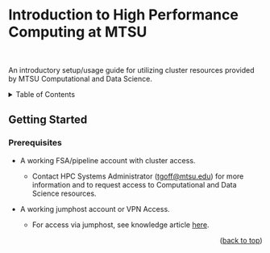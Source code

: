 # Introduction to High Performance Computing at MTSU

<!-- Improved compatibility of back to top link: See: https://github.com/othneildrew/Best-README-Template/pull/73 -->
<a name="readme-top"></a>
<!--
*** Thanks for checking out the Best-README-Template. If you have a suggestion
*** that would make this better, please fork the repo and create a pull request
*** or simply open an issue with the tag "enhancement".
*** Don't forget to give the project a star!
*** Thanks again! Now go create something AMAZING! :D
-->



<!-- PROJECT SHIELDS --><!-- Improved compatibility of back to top link: See: https://github.com/othneildrew/Best-README-Template/pull/73 -->
<a name="readme-top"></a>
<!--
*** Thanks for checking out the Best-README-Template. If you have a suggestion
*** that would make this better, please fork the repo and create a pull request
*** or simply open an issue with the tag "enhancement".
*** Don't forget to give the project a star!
*** Thanks again! Now go create something AMAZING! :D
-->



<!-- PROJECT SHIELDS -->
<!--
*** I'm using markdown "reference style" links for readability.
*** Reference links are enclosed in brackets [ ] instead of parentheses ( ).
*** See the bottom of this document for the declaration of the reference variables
*** for contributors-url, forks-url, etc. This is an optional, concise syntax you may use.
*** https://www.markdownguide.org/basic-syntax/#reference-style-links
-->

<!-- PROJECT LOGO -->
<br />
<div align="center">
  <p align="left"s>
    An introductory setup/usage guide for utilizing cluster resources provided by MTSU Computational and Data Science.
</div>



<!-- TABLE OF CONTENTS -->
<details>
  <summary>Table of Contents</summary>
  <ol>
    <li>
      <a href="#getting-started">Getting Started</a>
      <ul>
        <li><a href="#prerequisites">Prerequisites</a></li>
        <li><a href="#initial-setup">Initial Setup</a></li>
      </ul>
    </li>
    <li><a href="#editing-slurm-submit-script">Editing Slurm Submit Script</a></li>
      <ul>
        <li><a href="#">Slurm Parameters</a></li>
        <li><a href="#apptainer-cmds">Apptainer</a></li>
        <li><a href="#system-cmds">System Commands</a></li>
      </ul>
    <li><a href="#running-a-qiime2-batch-job-non-interactive">Running a Job</a></li>
  </ol>
</details>

<!-- GETTING STARTED -->
## Getting Started

### Prerequisites

* A working FSA/pipeline account with cluster access. 
     
     * Contact HPC Systems Administrator (tgoff@mtsu.edu) for more information and to request access to Computational and Data Science resources.
* A working jumphost account or VPN Access.

     *  For access via jumphost, see knowledge article <a href="[jumphost_kb_url]">here</a>.

<p align="right">(<a href="#readme-top">back to top</a>)</p>

[jumphost_kb_url]: https://help.mtsu.edu/kb?id=kb_article_view&sysparm_article=KB001023